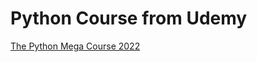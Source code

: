 # Python Course from Udemy

[The Python Mega Course 2022](https://udemy.com/course/the-python-mega-course)
